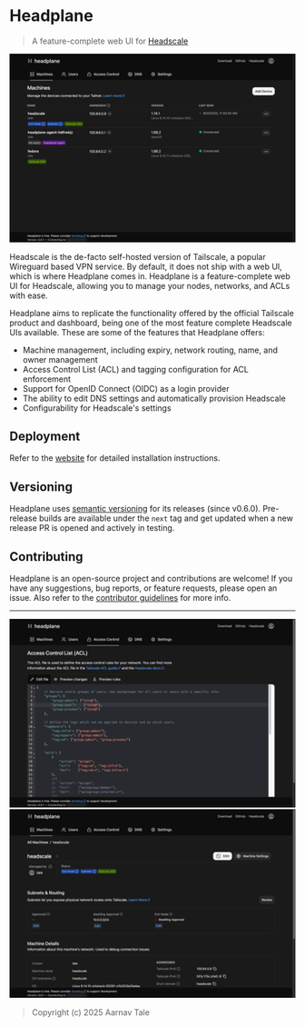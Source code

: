 # Headplane
> A feature-complete web UI for [Headscale](https://headscale.net)

<picture>
    <source
        media="(prefers-color-scheme: dark)"
        srcset="./docs/assets/preview-dark.png"
    >
    <source
        media="(prefers-color-scheme: light)"
        srcset="./docs/assets/preview-light.png"
    >
    <img
        alt="Preview"
        src="./docs/assets/preview-dark.png"
    >
</picture>

Headscale is the de-facto self-hosted version of Tailscale, a popular Wireguard
based VPN service. By default, it does not ship with a web UI, which is where
Headplane comes in. Headplane is a feature-complete web UI for Headscale, allowing
you to manage your nodes, networks, and ACLs with ease.

Headplane aims to replicate the functionality offered by the official Tailscale
product and dashboard, being one of the most feature complete Headscale UIs available.
These are some of the features that Headplane offers:

- Machine management, including expiry, network routing, name, and owner management
- Access Control List (ACL) and tagging configuration for ACL enforcement
- Support for OpenID Connect (OIDC) as a login provider
- The ability to edit DNS settings and automatically provision Headscale
- Configurability for Headscale's settings

## Deployment
Refer to the [website](https://headplane.net) for detailed installation instructions.

## Versioning
Headplane uses [semantic versioning](https://semver.org/) for its releases (since v0.6.0).
Pre-release builds are available under the `next` tag and get updated when a new release
PR is opened and actively in testing.

## Contributing
Headplane is an open-source project and contributions are welcome! If you have
any suggestions, bug reports, or feature requests, please open an issue. Also
refer to the [contributor guidelines](./docs/CONTRIBUTING.md) for more info.

---

<picture>
    <source
        media="(prefers-color-scheme: dark)"
        srcset="./docs/assets/acls-dark.png"
    >
    <source
        media="(prefers-color-scheme: light)"
        srcset="./docs/assets/acls-light.png"
    >
    <img
        alt="ACLs"
        src="./docs/assets/acls-dark.png"
    >
</picture>

<picture>
    <source
        media="(prefers-color-scheme: dark)"
        srcset="./docs/assets/machine-dark.png"
    >
    <source
        media="(prefers-color-scheme: light)"
        srcset="./docs/assets/machine-light.png"
    >
    <img
        alt="Machine Management"
        src="./docs/assets/machine-dark.png"
    >
</picture>

> Copyright (c) 2025 Aarnav Tale

